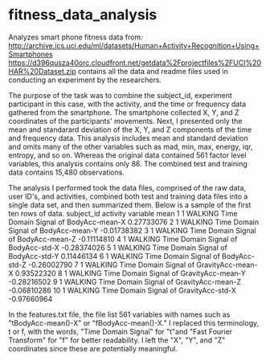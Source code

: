 # fitness_data_analysis
Analyzes smart phone fitness data from: http://archive.ics.uci.edu/ml/datasets/Human+Activity+Recognition+Using+Smartphones
https://d396qusza40orc.cloudfront.net/getdata%2Fprojectfiles%2FUCI%20HAR%20Dataset.zip contains all the data and readme files used 
in conducting an experiment by the researchers.

The purpose of the task was to combine the subject_id, experiment participant in this case, with the activity, and the time or frequency data gathered from the smartphone. The smartphone collected X, Y, and Z coordinates of the participants' movements. Next,
I presented only the mean and standarard deviation of the X, Y, and Z components of the time and frequency data. This analysis includes mean and standard deviation and omits many of the other variables such as mad, min, max, energy, iqr, entropy, and so on. Whereas the original data contained 561 factor level variables, this analysis contains only 86. The combined test and training data contains 15,480 observations.

The analysis I performed took the data files, comprised of the raw data, user ID's, and activities, combined both test and training 
data files into a single data set, and then summarized them. Below is a sample of the first ten rows of data. 
subject_id activity                                variable        mean
1           1  WALKING    Time Domain Signal of BodyAcc-mean-X  0.27733076
2           1  WALKING    Time Domain Signal of BodyAcc-mean-Y -0.01738382
3           1  WALKING    Time Domain Signal of BodyAcc-mean-Z -0.11114810
4           1  WALKING     Time Domain Signal of BodyAcc-std-X -0.28374026
5           1  WALKING     Time Domain Signal of BodyAcc-std-Y  0.11446134
6           1  WALKING     Time Domain Signal of BodyAcc-std-Z -0.26002790
7           1  WALKING Time Domain Signal of GravityAcc-mean-X  0.93522320
8           1  WALKING Time Domain Signal of GravityAcc-mean-Y -0.28216502
9           1  WALKING Time Domain Signal of GravityAcc-mean-Z -0.06810286
10          1  WALKING  Time Domain Signal of GravityAcc-std-X -0.97660964

In the features.txt file, the file list 561 variables with names such as "tBodyAcc-mean()-X" or "fBodyAcc-mean()-X." I replaced this terminology, t or f, with the words, "Time Domain Signal" for "t"and "Fast Fourier Transform" for "f" for better readability. I left the "X", "Y", and "Z" coordinates since these are potentially meaningful.



